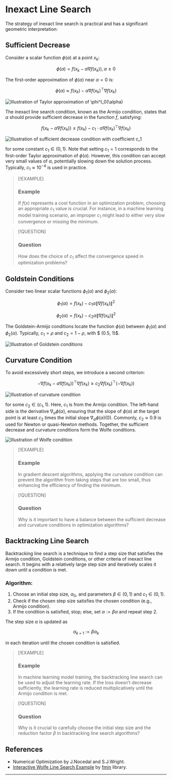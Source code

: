 # Inexact Line Search


The strategy of inexact line search is practical and has a significant
geometric interpretation:

## Sufficient Decrease

Consider a scalar function $\phi(\alpha)$ at a point $x_k$:

$$
\phi(\alpha) = f(x_k - \alpha\nabla f(x_k)), \alpha \geq 0
$$

The first-order approximation of $\phi(\alpha)$ near $\alpha = 0$ is:

$$
\phi(\alpha) \approx f(x_k) - \alpha\nabla f(x_k)^\top \nabla f(x_k)
$$

![Illustration of Taylor approximation of
$\phi^I_0(\alpha)$](inexact.svg)

The inexact line search condition, known as the Armijo condition, states
that $\alpha$ should provide sufficient decrease in the function $f$,
satisfying:

$$
f(x_k - \alpha \nabla f (x_k)) \leq f(x_k) - c_1 \cdot \alpha\nabla f(x_k)^\top \nabla f(x_k)
$$

![Illustration of sufficient decrease condition with coefficient
$c_1$](sufficient_decrease.svg)

for some constant $c_1 \in (0,1)$. Note that setting $c_1 = 1$
corresponds to the first-order Taylor approximation of $\phi(\alpha)$.
However, this condition can accept very small values of $\alpha$,
potentially slowing down the solution process. Typically,
$c_1 \approx 10^{−4}$ is used in practice.

> [!EXAMPLE]
>
> ### Example
>
> <div>
>
> <div class="callout-example">
>
> If $f(x)$ represents a cost function in an optimization problem,
> choosing an appropriate $c_1$ value is crucial. For instance, in a
> machine learning model training scenario, an improper $c_1$ might lead
> to either very slow convergence or missing the minimum.
>
> </div>
>
> </div>

> [!QUESTION]
>
> ### Question
>
> <div>
>
> <div class="callout-question">
>
> How does the choice of $c_1$ affect the convergence speed in
> optimization problems?
>
> </div>
>
> </div>

## Goldstein Conditions

Consider two linear scalar functions $\phi_1(\alpha)$ and
$\phi_2(\alpha)$:

$$
\phi_1(\alpha) = f(x_k) - c_1 \alpha \|\nabla f(x_k)\|^2
$$

$$
\phi_2(\alpha) = f(x_k) - c_2 \alpha \|\nabla f(x_k)\|^2
$$

The Goldstein-Armijo conditions locate the function $\phi(\alpha)$
between $\phi_1(\alpha)$ and $\phi_2(\alpha)$. Typically, $c_1 = \rho$
and $c_2 = 1 - \rho$, with \$ (0.5, 1)\$.

![Illustration of Goldstein conditions](goldstein.svg)

## Curvature Condition

To avoid excessively short steps, we introduce a second criterion:

$$
-\nabla f (x_k - \alpha \nabla f(x_k))^\top \nabla f(x_k) \geq c_2 \nabla f(x_k)^\top(- \nabla f(x_k))
$$

![Illustration of curvature condition](curvature.svg)

for some $c_2 \in (c_1,1)$. Here, $c_1$ is from the Armijo condition.
The left-hand side is the derivative $\nabla_\alpha \phi(\alpha)$,
ensuring that the slope of $\phi(\alpha)$ at the target point is at
least $c_2$ times the initial slope $\nabla_\alpha \phi(\alpha)(0)$.
Commonly, $c_2 \approx 0.9$ is used for Newton or quasi-Newton methods.
Together, the sufficient decrease and curvature conditions form the
Wolfe conditions.

![Illustration of Wolfe condition](wolfe.svg)

> [!EXAMPLE]
>
> ### Example
>
> <div>
>
> <div class="callout-example">
>
> In gradient descent algorithms, applying the curvature condition can
> prevent the algorithm from taking steps that are too small, thus
> enhancing the efficiency of finding the minimum.
>
> </div>
>
> </div>

> [!QUESTION]
>
> ### Question
>
> <div>
>
> <div class="callout-question">
>
> Why is it important to have a balance between the sufficient decrease
> and curvature conditions in optimization algorithms?
>
> </div>
>
> </div>

## Backtracking Line Search

Backtracking line search is a technique to find a step size that
satisfies the Armijo condition, Goldstein conditions, or other criteria
of inexact line search. It begins with a relatively large step size and
iteratively scales it down until a condition is met.

### Algorithm:

1.  Choose an initial step size, $\alpha_0$, and parameters
    $\beta \in (0, 1)$ and $c_1 \in (0, 1)$.
2.  Check if the chosen step size satisfies the chosen condition (e.g.,
    Armijo condition).
3.  If the condition is satisfied, stop; else, set
    $\alpha := \beta \alpha$ and repeat step 2.

The step size $\alpha$ is updated as

$$
\alpha_{k+1} := \beta \alpha_k
$$

in each iteration until the chosen condition is satisfied.

> [!EXAMPLE]
>
> ### Example
>
> <div>
>
> <div class="callout-example">
>
> In machine learning model training, the backtracking line search can
> be used to adjust the learning rate. If the loss doesn’t decrease
> sufficiently, the learning rate is reduced multiplicatively until the
> Armijo condition is met.
>
> </div>
>
> </div>

> [!QUESTION]
>
> ### Question
>
> <div>
>
> <div class="callout-question">
>
> Why is it crucial to carefully choose the initial step size and the
> reduction factor $\beta$ in backtracking line search algorithms?
>
> </div>
>
> </div>

## References

- Numerical Optimization by J.Nocedal and S.J.Wright.
- [Interactive Wolfe Line Search Example](./wolfe_fmin.html) by
  [fmin](https://github.com/benfred/fmin) library.

------------------------------------------------------------------------
